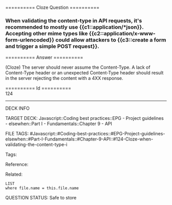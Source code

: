 ========== Cloze Question ==========

###  When validating the content-type in API requests, it's recommended to mostly use {{c1::application/*json}}. Accepting other mime types like {{c2::application/x-www-form-urlencoded}} could allow attackers to {{c3::create a form and trigger a simple POST request}}.  

========== Answer ==========  

(Cloze) The server should never assume the Content-Type. A lack of Content-Type header or an unexpected Content-Type header should result in the server rejecting the content with a 4XX response.

========== Id ==========  
124

---

DECK INFO

TARGET DECK: Javascript::Coding best practices::EPG - Project guidelines - elsewhen::Part I - Fundamentals::Chapter 9 - API

FILE TAGS: #Javascript::#Coding-best-practices::#EPG-Project-guidelines-elsewhen::#Part-I-Fundamentals::#Chapter-9-API::#124-Cloze-when-validating-the-content-type-i

Tags:

Reference:

Related:

```dataview
LIST
where file.name = this.file.name
````
QUESTION STATUS: Safe to store
